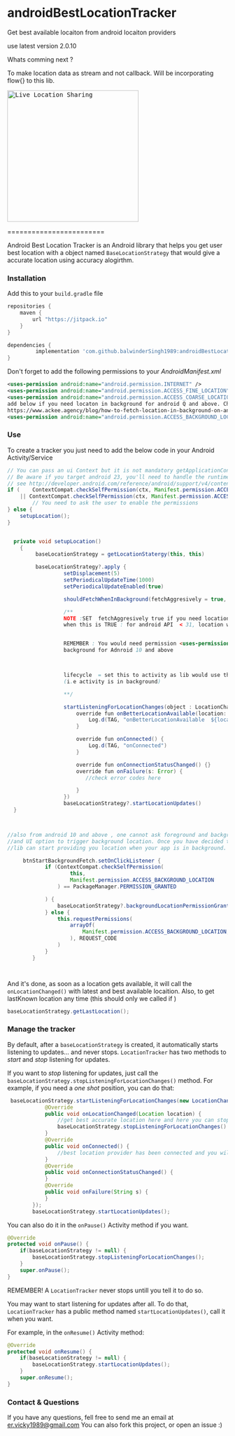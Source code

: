 # androidBestLocationTracker
Get best available locaiton from android locaiton providers 

use latest version 2.0.10


Whats comming next ? 

To make location data as stream and not callback. Will be incorporating flow{} to this lib.

<kbd>
<img src="https://3c1703fe8d.site.internapcdn.net/newman/gfx/news/hires/2018/location.jpg" alt="Live Location Sharing" width="300">
</kbd>
</p>
========================

Android Best Location Tracker is an Android library that helps you get user best  location with a object named `BaseLocationStrategy`
that would give a accurate location using accuracy alogirthm.  



### Installation

Add this to your `build.gradle` file

```gradle
repositories {
    maven {
        url "https://jitpack.io"
    }
}

dependencies {
         implementation 'com.github.balwinderSingh1989:androidBestLocationTracker:2.0.6'
}
```

Don't forget to add the following permissions to your *AndroidManifest.xml*

```xml
<uses-permission android:name="android.permission.INTERNET" />
<uses-permission android:name="android.permission.ACCESS_FINE_LOCATION" />
<uses-permission android:name="android.permission.ACCESS_COARSE_LOCATION" />
add below if you need locaton in background for android Q and above. Check out this blog
https://www.ackee.agency/blog/how-to-fetch-location-in-background-on-android
<uses-permission android:name="android.permission.ACCESS_BACKGROUND_LOCATION" />
```


### Use


To create a tracker you just need to add the below code in your Android Activity/Service

```java
// You can pass an ui Context but it is not mandatory getApplicationContext() would also works
// Be aware if you target android 23, you'll need to handle the runtime-permissions !
// see http://developer.android.com/reference/android/support/v4/content/ContextCompat.html
if (    ContextCompat.checkSelfPermission(ctx, Manifest.permission.ACCESS_FINE_LOCATION) != PackageManager.PERMISSION_GRANTED
    || ContextCompat.checkSelfPermission(ctx, Manifest.permission.ACCESS_COARSE_LOCATION) != PackageManager.PERMISSION_GRANTED) {
        // You need to ask the user to enable the permissions
} else {
    setupLocation();
}


  private void setupLocation()
    {
         baseLocationStrategy = getLocationStatergy(this, this)

         baseLocationStrategy?.apply {
                  setDisplacement(5)
                  setPeriodicalUpdateTime(1000)
                  setPeriodicalUpdateEnabled(true)

                  shouldFetchWhenInBackground(fetchAggresively = true, lifecycle)

                  /**
                  NOTE :SET  fetchAggresively true if you need location in background faster than android default (which is few times in a hour).
                  when this is TRUE : for android API  < 31, location will be fetched by foreground service and for above lib will use workmanger


                  REMEMBER : You would need permission <uses-permission android:name="android.permission.ACCESS_BACKGROUND_LOCATION" /> to fecth location in
                  background for Adnroid 10 and above



                  lifecycle  = set this to activity as lib would use this lifecycle to bind the foreground service and would start the service once the activity is not visible
                  (i.e activity is in background)

                  **/

                  startListeningForLocationChanges(object : LocationChangesListener {
                      override fun onBetterLocationAvailable(location: Location?) {
                          Log.d(TAG, "onBetterLocationAvailable  ${location.toString()}")
                      }

                      override fun onConnected() {
                          Log.d(TAG, "onConnected")
                      }

                      override fun onConnectionStatusChanged() {}
                      override fun onFailure(s: Error) {
                         //check error codes here

                      }
                  })
                  baseLocationStrategy?.startLocationUpdates()
  }



//also from android 10 and above , one cannot ask foreground and background location at the same time. Hence for background location one should have a proper use case
//and UI option to trigger background location. Once you have decided the use case, you can call below fun to let lib known that ACCESS_BACKGROUND_LOCATION is granted, so that
//lib can start providing you location when your app is in background.

     btnStartBackgroundFetch.setOnClickListener {
            if (ContextCompat.checkSelfPermission(
                    this,
                    Manifest.permission.ACCESS_BACKGROUND_LOCATION
                ) == PackageManager.PERMISSION_GRANTED

            ) {
                baseLocationStrategy?.backgroundLocationPermissionGranted()
            } else {
                this.requestPermissions(
                    arrayOf(
                        Manifest.permission.ACCESS_BACKGROUND_LOCATION,
                    ), REQUEST_CODE
                )
            }
        }




```

And it's done, as soon as a location gets available, it will call the `onLocationChanged()` with latest and best available locaition.
Also, to get lastKnown location any time (this should only we called if )

```java
baseLocationStrategy.getLastLocation();
```

### Manage the tracker

By default, after a `baseLocationStrategy` is created, it automatically starts listening to updates... and never stops.
`LocationTracker` has two methods to *start* and *stop* listening for updates.

If you want to *stop* listening for updates, just call the `  baseLocationStrategy.stopListeningForLocationChanges()` method.
For example, if you need a *one shot* position, you can do that:

```java
 baseLocationStrategy.startListeningForLocationChanges(new LocationChangesListener() {
            @Override
            public void onLocationChanged(Location location) {
                //get best accurate location here and here you can stop
                baseLocationStrategy.stopListeningForLocationChanges()
            }
            @Override
            public void onConnected() {
                //best location provider has been connected and you will surely get location changes now
            }
            @Override
            public void onConnectionStatusChanged() {
            }
            @Override
            public void onFailure(String s) {
            }
        });
        baseLocationStrategy.startLocationUpdates();
```

You can also do it in the `onPause()` Activity method if you want.

```java
@Override
protected void onPause() {
	if(baseLocationStrategy != null) {
		baseLocationStrategy.stopListeningForLocationChanges();
	}
	super.onPause();
}
```

REMEMBER! A `LocationTracker` never stops untill you tell it to do so.

You may want to start listening for updates after all. To do that, `LocationTracker` has a public method named `startLocationUpdates()`, call it when you want.

For example, in the `onResume()` Activity method:
```java
@Override
protected void onResume() {
	if(baseLocationStrategy != null) {
		baseLocationStrategy.startLocationUpdates();
	}
	super.onResume();
}
```

### Contact & Questions

If you have any questions, fell free to send me an email at er.vicky1989@gmail.com
You can also fork this project, or open an issue :)
